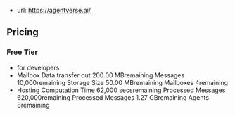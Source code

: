 
- url: https://agentverse.ai/

## Pricing

### Free Tier

- for developers
- Mailbox
  Data transfer out
  200.00 MBremaining
  Messages
  10,000remaining
  Storage Size
  50.00 MBremaining
  Mailboxes
  4remaining
- Hosting
  Computation Time
  62,000 secsremaining
  Processed Messages
  620,000remaining
  Processed Messages
  1.27 GBremaining
  Agents
  8remaining
